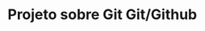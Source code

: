 # Projeto sobre Git Git/Github
<!-- Repositório criado para o desafio da DIO!! 😝

## E la vamos nós... 🏃‍
